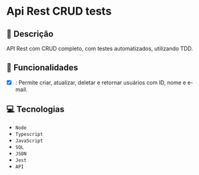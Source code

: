 # Api Rest CRUD tests

## 📑 Descrição

API Rest com CRUD completo, com testes automatizados, utilizando TDD.

## 🎯 Funcionalidades
- [x] : Permite criar, atualizar, deletar e retornar usuários com ID, nome e e-mail.

## 💻 Tecnologias 

- `Node`
- `Typescript`
- `JavaScript`
- `SQL`
- `JSON`
- `Jest`
- `API`

